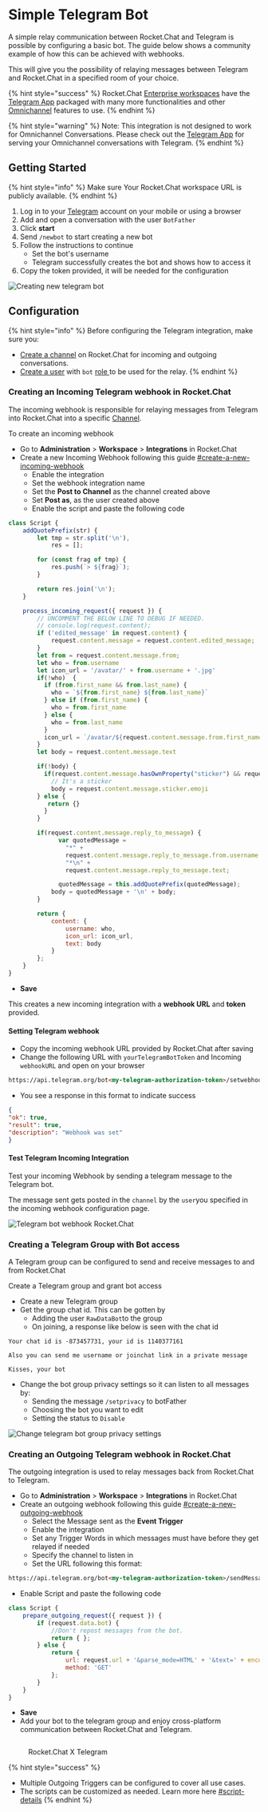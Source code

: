 # Simple Telegram Bot

A simple relay communication between Rocket.Chat and Telegram is possible by configuring a basic bot. The guide below shows a community example of how this can be achieved with webhooks.

This will give you the possibility of relaying messages between Telegram and Rocket.Chat in a specified room of your choice.

{% hint style="success" %}
Rocket.Chat [Enterprise workspaces](../settings/enterprise.md) have the [Telegram App](../../../extend-rocket.chat-capabilities/rocket.chat-marketplace/omnichannel-apps/telegram-app/) packaged with many more functionalities and other [Omnichannel](../../omnichannel/) features to use.
{% endhint %}

{% hint style="warning" %}
Note: This integration is not designed to work for Omnichannel Conversations. Please check out the [Telegram App](../../../extend-rocket.chat-capabilities/rocket.chat-marketplace/omnichannel-apps/telegram-app/) for serving your Omnichannel conversations with Telegram.
{% endhint %}

## Getting Started

{% hint style="info" %}
Make sure Your Rocket.Chat workspace URL is publicly available.
{% endhint %}

1. Log in to your [Telegram](https://web.telegram.org/) account on your mobile or using a browser
2. Add and open a conversation with the user `BotFather`
3. Click **start**
4. Send `/newbot` to start creating a new bot
5. Follow the instructions to continue
   * Set the bot's username
   * Telegram successfully creates the bot and shows how to access it
6. Copy the token provided, it will be needed for the configuration

![Creating new telegram bot](<../../../.gitbook/assets/Creating telegram bot.png>)

## Configuration

{% hint style="info" %}
Before configuring the Telegram integration, make sure you:

* [Create a channel](../../user-guides/rooms/channels/create-a-new-channel.md) on Rocket.Chat for incoming and outgoing conversations.
* [Create a user](broken-reference) with `bot` [role ](../../../setup-and-administer-rocket.chat/roles-in-rocket.chat/)to be used for the relay.
{% endhint %}

### Creating an Incoming Telegram webhook in Rocket.Chat

The incoming webhook is responsible for relaying messages from Telegram into Rocket.Chat into a specific [Channel](../../user-guides/rooms/channels/).

To create an incoming webhook

* Go to **Administration** > **Workspace** > **Integrations** in Rocket.Chat
* Create a new Incoming Webhook following this guide [#create-a-new-incoming-webhook](./#create-a-new-incoming-webhook "mention")
  * Enable the integration
  * Set the webhook integration name
  * Set the **Post to Channel** as the channel created above
  * Set **Post as**, as the user created above
  * Enable the script and paste the following code

```javascript
class Script {
    addQuotePrefix(str) {
        let tmp = str.split('\n'),
            res = [];

        for (const frag of tmp) {
            res.push(`> ${frag}`);
        }

        return res.join('\n');
    }

    process_incoming_request({ request }) {
        // UNCOMMENT THE BELOW LINE TO DEBUG IF NEEDED.
        // console.log(request.content);
        if ('edited_message' in request.content) {
            request.content.message = request.content.edited_message;
        }
        let from = request.content.message.from;
        let who = from.username
        let icon_url = '/avatar/' + from.username + '.jpg'
        if(!who)  {
          if (from.first_name && from.last_name) {
            who = `${from.first_name} ${from.last_name}`
          } else if (from.first_name) {
            who = from.first_name
          } else {
            who = from.last_name
          }
          icon_url = `/avatar/${request.content.message.from.first_name}.jpg`
        }
        let body = request.content.message.text

        if(!body) {
          if(request.content.message.hasOwnProperty("sticker") && request.content.message.sticker.emoji) {
            // It's a sticker
            body = request.content.message.sticker.emoji
        } else {
           return {}
          }
        }

        if(request.content.message.reply_to_message) {
              var quotedMessage = 
                "*" +
                request.content.message.reply_to_message.from.username +
                "*\n" +
                request.content.message.reply_to_message.text;

              quotedMessage = this.addQuotePrefix(quotedMessage);
            body = quotedMessage + '\n' + body;
        }

        return {
            content: {
                username: who,
                icon_url: icon_url,
                text: body
            }
        };
    }
}
```

* **Save**

This creates a new incoming integration with a **webhook URL** and **token** provided.

#### Setting Telegram webhook

* Copy the incoming webhook URL provided by Rocket.Chat after saving
* Change the following URL with `yourTelegramBotToken` and Incoming `webhookURL` and open on your browser

```html
https://api.telegram.org/bot<my-telegram-authorization-token>/setwebhook?url=<Incoming_Webhook_Link_from_Rocket.Chat>
```

* You see a response in this format to indicate success

```json
{
"ok": true,
"result": true,
"description": "Webhook was set"
}
```

#### Test Telegram Incoming Integration

Test your incoming Webhook by sending a telegram message to the Telegram bot.

The message sent gets posted in the `channel` by the `user`you specified in the incoming webhook configuration page.

![Telegram bot webhook Rocket.Chat](<../../../.gitbook/assets/Telegram bot webhook with Rocket.Chat.png>)

### Creating a Telegram Group with Bot access

A Telegram group can be configured to send and receive messages to and from Rocket.Chat

Create a Telegram group and grant bot access

* Create a new Telegram group
* Get the group chat id. This can be gotten by
  * Adding the user `RawDataBot`to the group
  * On joining, a response like below is seen with the chat id

```
Your chat id is -873457731, your id is 1140377161

Also you can send me username or joinchat link in a private message

Kisses, your bot
```

* Change the bot group privacy settings so it can listen to all messages by:
  * Sending the message `/setprivacy` to botFather
  * Choosing the bot you want to edit
  * Setting the status to `Disable`

![Change telegram bot group privacy settings](<../../../.gitbook/assets/Change telegram bot group privacy settings.png>)

### Creating an Outgoing Telegram webhook in Rocket.Chat

The outgoing integration is used to relay messages back from Rocket.Chat to Telegram.

* Go to **Administration** > **Workspace** > **Integrations** in Rocket.Chat
* Create an outgoing webhook following this guide [#create-a-new-outgoing-webhook](./#create-a-new-outgoing-webhook "mention")
  * Select the Message sent as the **Event Trigger**
  * Enable the integration
  * Set any Trigger Words in which messages must have before they get relayed if needed
  * Specify the channel to listen in
  * Set the URL following this format:

```html
https://api.telegram.org/bot<my-telegram-authorization-token>/sendMessage?chat_id=<chat-id>
```

* Enable Script and paste the following code

```javascript
class Script {
    prepare_outgoing_request({ request }) {
        if (request.data.bot) {
            //Don't repost messages from the bot.
            return { };
        } else {
            return {
                url: request.url + '&parse_mode=HTML' + '&text=' + encodeURIComponent('<b>' + request.data.user_name+ '</b>: ' + request.data.text),
                method: 'GET'
            };
        }
    }
}
```

* **Save**
* Add your bot to the telegram group and enjoy cross-platform communication between Rocket.Chat and Telegram.

<figure><img src="../../../.gitbook/assets/Rocket.Chat X Telegram.png" alt=""><figcaption><p>Rocket.Chat X Telegram</p></figcaption></figure>

{% hint style="success" %}
* Multiple Outgoing Triggers can be configured to cover all use cases.
* The scripts can be customized as needed. Learn more here [#script-details](./#script-details "mention")
{% endhint %}
